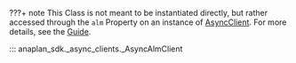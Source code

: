 ???+ note
    This Class is not meant to be instantiated directly, but rather accessed through the `alm` Property on an
    instance of [AsyncClient](async_client.md). For more details, see the [Guide](../../guides/alm.md).

::: anaplan_sdk._async_clients._AsyncAlmClient
